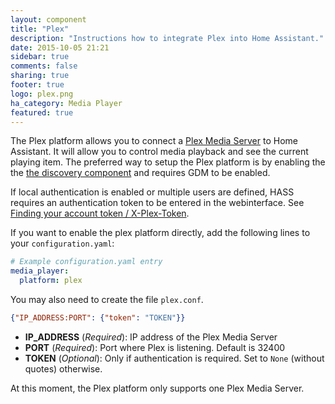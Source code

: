 ```yaml
---
layout: component
title: "Plex"
description: "Instructions how to integrate Plex into Home Assistant."
date: 2015-10-05 21:21
sidebar: true
comments: false
sharing: true
footer: true
logo: plex.png
ha_category: Media Player
featured: true
---
```



The Plex platform allows you to connect a [Plex Media Server](https://plex.tv) to Home Assistant. It will allow you to control media playback and see the current playing item. The preferred way to setup the Plex platform is by enabling the the [the discovery component](/components/discovery/) and requires GDM to be enabled.

If local authentication is enabled or multiple users are defined, HASS requires an authentication token to be entered in the webinterface. See [Finding your account token / X-Plex-Token](https://support.plex.tv/hc/en-us/articles/204059436).

If you want to enable the plex platform directly, add the following lines to your `configuration.yaml`:

```yaml
# Example configuration.yaml entry
media_player:
  platform: plex
```

You may also need to create the file `plex.conf`.

```json
{"IP_ADDRESS:PORT": {"token": "TOKEN"}}
```

- **IP_ADDRESS** (*Required*): IP address of the Plex Media Server
- **PORT** (*Required*): Port where Plex is listening. Default is 32400
- **TOKEN** (*Optional*): Only if authentication is required. Set to `None` (without quotes) otherwise.

At this moment, the Plex platform only supports one Plex Media Server.

